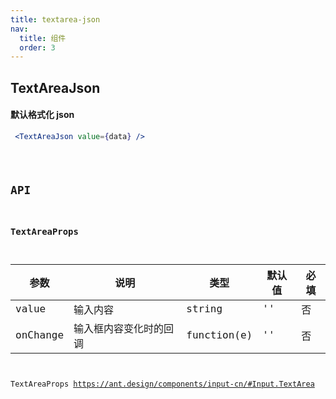 ```yaml
---
title: textarea-json
nav:
  title: 组件
  order: 3
---
```


## TextAreaJson

#### 默认格式化 json

```jsx | pure
 <TextAreaJson value={data} />
```

<code src="./demo/textarea-json-use.tsx" />

## API

### TextAreaProps

| 参数             | 说明                   | 类型        | 默认值 | 必填 |
| ---------------- | ---------------------- | ----------- | ------ | ---- |
| value            | 输入内容               | string      | ''     | 否   |
| onChange         | 输入框内容变化时的回调 | function(e) | ''     | 否   |

TextAreaProps https://ant.design/components/input-cn/#Input.TextArea
